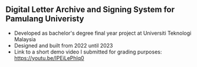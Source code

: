 
## Digital Letter Archive and Signing System for Pamulang Univeristy

- Developed as bachelor's degree final year project at Universiti Teknologi Malaysia
- Designed and built from 2022 until 2023
- Link to a short demo video I submitted for grading purposes: https://youtu.be/IPEiLePhlq0
